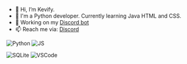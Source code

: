 - 👋 Hi, I’m Kevify.
- 👀 I'm a Python developer. Currently learning Java HTML and CSS.
- 🌱 Working on my [Discord bot](https://dsc.gg/bumpy)
- 📫 Reach me via: [Discord](https://discord.gg/KcH28tRtBu)

![Python](https://img.shields.io/badge/Python-3776AB?style=for-the-badge&logo=python&logoColor=white)
![JS](https://img.shields.io/badge/JavaScript-F7DF1E?style=for-the-badge&logo=javascript&logoColor=black)

![SQLite](https://img.shields.io/badge/SQLite-07405E?style=for-the-badge&logo=sqlite&logoColor=white)
![VSCode](https://img.shields.io/badge/Visual_Studio_Code-0078D4?style=for-the-badge&logo=visual%20studio%20code&logoColor=white)

<!---
Kevify/Kevify is a ✨ special ✨ repository because its `README.md` (this file) appears on your GitHub profile.
You can click the Preview link to take a look at your changes.
--->
